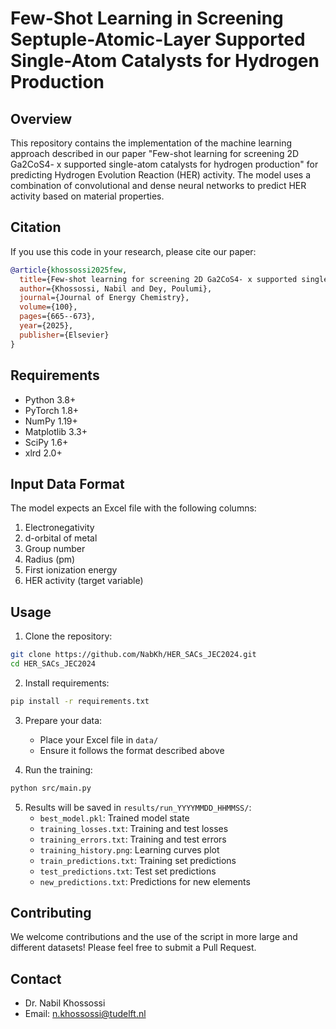 # Few-Shot Learning in Screening Septuple-Atomic-Layer Supported Single-Atom Catalysts for Hydrogen Production

## Overview
This repository contains the implementation of the machine learning approach described in our paper "Few-shot learning for screening 2D Ga2CoS4- x supported single-atom catalysts for hydrogen production" for predicting Hydrogen Evolution Reaction (HER) activity. The model uses a combination of convolutional and dense neural networks to predict HER activity based on material properties.

## Citation
If you use this code in your research, please cite our paper:
```bibtex
@article{khossossi2025few,
  title={Few-shot learning for screening 2D Ga2CoS4- x supported single-atom catalysts for hydrogen production},
  author={Khossossi, Nabil and Dey, Poulumi},
  journal={Journal of Energy Chemistry},
  volume={100},
  pages={665--673},
  year={2025},
  publisher={Elsevier}
}
```

## Requirements
- Python 3.8+
- PyTorch 1.8+
- NumPy 1.19+
- Matplotlib 3.3+
- SciPy 1.6+
- xlrd 2.0+

## Input Data Format
The model expects an Excel file with the following columns:
1. Electronegativity
2. d-orbital of metal
3. Group number
4. Radius (pm)
5. First ionization energy
6. HER activity (target variable)

## Usage
1. Clone the repository:
```bash
git clone https://github.com/NabKh/HER_SACs_JEC2024.git
cd HER_SACs_JEC2024
```

2. Install requirements:
```bash
pip install -r requirements.txt
```

3. Prepare your data:
   - Place your Excel file in `data/`
   - Ensure it follows the format described above

4. Run the training:
```bash
python src/main.py
```

5. Results will be saved in `results/run_YYYYMMDD_HHMMSS/`:
   - `best_model.pkl`: Trained model state
   - `training_losses.txt`: Training and test losses
   - `training_errors.txt`: Training and test errors
   - `training_history.png`: Learning curves plot
   - `train_predictions.txt`: Training set predictions
   - `test_predictions.txt`: Test set predictions
   - `new_predictions.txt`: Predictions for new elements

## Contributing
We welcome contributions and the use of the script in more large and different datasets! Please feel free to submit a Pull Request.

## Contact
- Dr. Nabil Khossossi
- Email: n.khossossi@tudelft.nl
